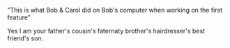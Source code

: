 "This is what Bob & Carol did on Bob's computer when working on the first feature"

Yes I am your father's cousin's faternaty brother's hairdresser's best friend's son.
